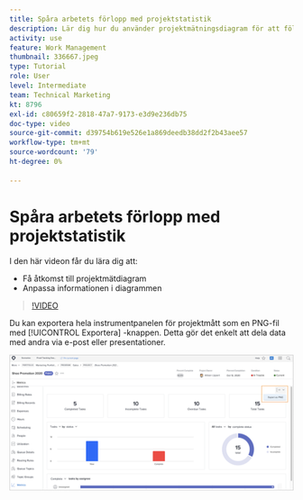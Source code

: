 ```yaml
---
title: Spåra arbetets förlopp med projektstatistik
description: Lär dig hur du använder projektmätningsdiagram för att följa upp projektarbetets förlopp i [!DNL  Workfront].
activity: use
feature: Work Management
thumbnail: 336667.jpeg
type: Tutorial
role: User
level: Intermediate
team: Technical Marketing
kt: 8796
exl-id: c80659f2-2818-47a7-9173-e3d9e236db75
doc-type: video
source-git-commit: d39754b619e526e1a869deedb38dd2f2b43aee57
workflow-type: tm+mt
source-wordcount: '79'
ht-degree: 0%

---
```


# Spåra arbetets förlopp med projektstatistik

I den här videon får du lära dig att:

* Få åtkomst till projektmätdiagram
* Anpassa informationen i diagrammen

>[!VIDEO](https://video.tv.adobe.com/v/336667/?quality=12)

Du kan exportera hela instrumentpanelen för projektmått som en PNG-fil med [!UICONTROL Exportera] -knappen. Detta gör det enkelt att dela data med andra via e-post eller presentationer.

![Sidan med exporterade projektmått](assets/planner-fund-metrics-export.png)

<!---
Overview of project metrics
--->
